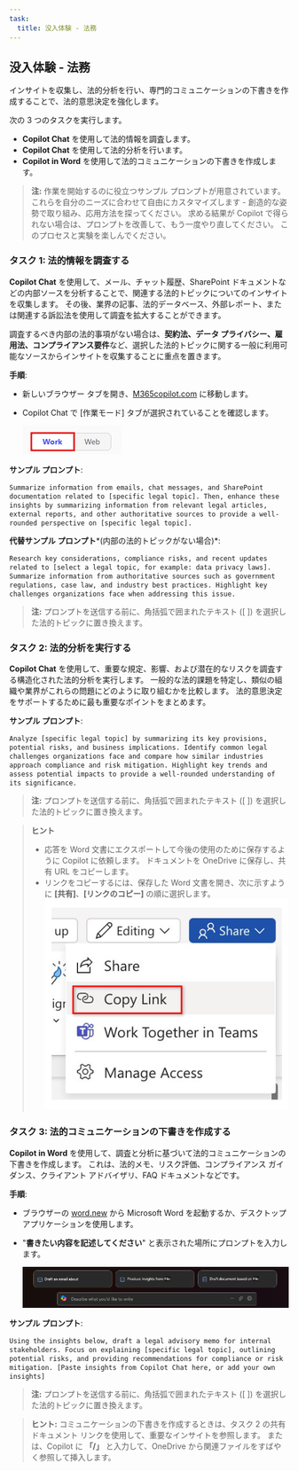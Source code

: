 ```yaml
---
task:
  title: 没入体験 - 法務
---
```


## 没入体験 - 法務  

インサイトを収集し、法的分析を行い、専門的コミュニケーションの下書きを作成することで、法的意思決定を強化します。  

次の 3 つのタスクを実行します。  

- **Copilot Chat** を使用して法的情報を調査します。  
- **Copilot Chat** を使用して法的分析を行います。  
- **Copilot in Word** を使用して法的コミュニケーションの下書きを作成します。  

> **注:** 作業を開始するのに役立つサンプル プロンプトが用意されています。 これらを自分のニーズに合わせて自由にカスタマイズします - 創造的な姿勢で取り組み、応用方法を探ってください。 求める結果が Copilot で得られない場合は、プロンプトを改善して、もう一度やり直してください。 このプロセスと実験を楽しんでください。  

### タスク 1: 法的情報を調査する  

**Copilot Chat** を使用して、メール、チャット履歴、SharePoint ドキュメントなどの内部ソースを分析することで、関連する法的トピックについてのインサイトを収集します。 その後、業界の記事、法的データベース、外部レポート、または関連する訴訟法を使用して調査を拡大することができます。  

調査するべき内部の法的事項がない場合は、**契約法、データ プライバシー、雇用法、コンプライアンス要件**など、選択した法的トピックに関する一般に利用可能なソースからインサイトを収集することに重点を置きます。  

**手順**:

- 新しいブラウザー タブを開き、[M365copilot.com](https://m365copilot.com/) に移動します。  
- Copilot Chat で [作業モード] タブが選択されていることを確認します。  

    ![[作業モード] タブを示すスクリーンショット。](../Prompts/Media/work-mode.png)  

**サンプル プロンプト**:

```text
Summarize information from emails, chat messages, and SharePoint documentation related to [specific legal topic]. Then, enhance these insights by summarizing information from relevant legal articles, external reports, and other authoritative sources to provide a well-rounded perspective on [specific legal topic].
```

**代替サンプル プロンプト***(内部の法的トピックがない場合)*:

```text
Research key considerations, compliance risks, and recent updates related to [select a legal topic, for example: data privacy laws]. Summarize information from authoritative sources such as government regulations, case law, and industry best practices. Highlight key challenges organizations face when addressing this issue.
```

> **注:** プロンプトを送信する前に、角括弧で囲まれたテキスト ([ ]) を選択した法的トピックに置き換えます。

### タスク 2: 法的分析を実行する  

**Copilot Chat** を使用して、重要な規定、影響、および潜在的なリスクを調査する構造化された法的分析を実行します。 一般的な法的課題を特定し、類似の組織や業界がこれらの問題にどのように取り組むかを比較します。 法的意思決定をサポートするために最も重要なポイントをまとめます。  

**サンプル プロンプト**:

```text
Analyze [specific legal topic] by summarizing its key provisions, potential risks, and business implications. Identify common legal challenges organizations face and compare how similar industries approach compliance and risk mitigation. Highlight key trends and assess potential impacts to provide a well-rounded understanding of its significance.
```

> **注:** プロンプトを送信する前に、角括弧で囲まれたテキスト ([ ]) を選択した法的トピックに置き換えます。

> **ヒント**  
>
> - 応答を Word 文書にエクスポートして今後の使用のために保存するように Copilot に依頼します。 ドキュメントを OneDrive に保存し、共有 URL をコピーします。  
> - リンクをコピーするには、保存した Word 文書を開き、次に示すように **[共有]**、**[リンクのコピー]** の順に選択します。  
> ![リンクの共有。](../Demos/Media/share-menu-with-copy-link-9fd1c60a.png)  

### タスク 3: 法的コミュニケーションの下書きを作成する  

**Copilot in Word** を使用して、調査と分析に基づいて法的コミュニケーションの下書きを作成します。 これは、法的メモ、リスク評価、コンプライアンス ガイダンス、クライアント アドバイザリ、FAQ ドキュメントなどです。  

**手順**:

- ブラウザーの [word.new](https://word.new) から Microsoft Word を起動するか、デスクトップ アプリケーションを使用します。  
- "**書きたい内容を記述してください**" と表示された場所にプロンプトを入力します。  

    ![Copilot in Word を示すスクリーンショット。](../Prompts/Media/draft-with-copilot.png)  

**サンプル プロンプト**:

```text
Using the insights below, draft a legal advisory memo for internal stakeholders. Focus on explaining [specific legal topic], outlining potential risks, and providing recommendations for compliance or risk mitigation. [Paste insights from Copilot Chat here, or add your own insights]
```

> **注:** プロンプトを送信する前に、角括弧で囲まれたテキスト ([ ]) を選択した法的トピックに置き換えます。

> **ヒント:** コミュニケーションの下書きを作成するときは、タスク 2 の共有ドキュメント リンクを使用して、重要なインサイトを参照します。 または、Copilot に **「/」** と入力して、OneDrive から関連ファイルをすばやく参照して挿入します。

